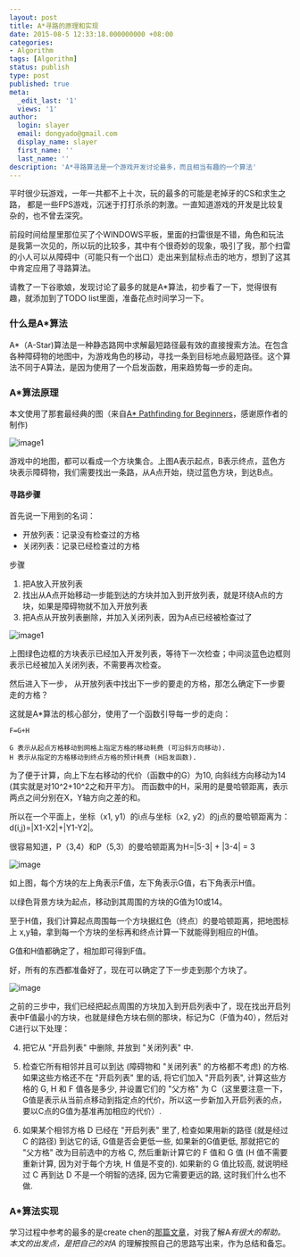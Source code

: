```yaml
---
layout: post
title: A*寻路的原理和实现 
date: 2015-08-5 12:33:18.000000000 +08:00
categories:
- Algorithm
tags: [Algorithm]
status: publish
type: post
published: true
meta:
  _edit_last: '1'
  views: '1'
author:
  login: slayer
  email: dongyado@gmail.com
  display_name: slayer
  first_name: ''
  last_name: ''
description: 'A*寻路算法是一个游戏开发讨论最多，而且相当有趣的一个算法'
---
```

平时很少玩游戏，一年一共都不上十次，玩的最多的可能是老掉牙的CS和求生之路， 都是一些FPS游戏，沉迷于打打杀杀的刺激。一直知道游戏的开发是比较复杂的，也不曾去深究。

前段时间给屋里那位买了个WINDOWS平板，里面的扫雷很是不错，角色和玩法是我第一次见的，所以玩的比较多，其中有个很奇妙的现象，吸引了我，那个扫雷的小人可以从障碍中（可能只有一个出口）走出来到鼠标点击的地方，想到了这其中肯定应用了寻路算法。

请教了一下谷歌娘，发现讨论了最多的就是A*算法，初步看了一下，觉得很有趣，就添加到了TODO list里面，准备花点时间学习一下。

### 什么是A*算法
A*（A-Star)算法是一种静态路网中求解最短路径最有效的直接搜索方法。在包含各种障碍物的地图中，为游戏角色的移动，寻找一条到目标地点最短路径。这个算法不同于A算法，是因为使用了一个启发函数，用来趋势每一步的走向。

### A*算法原理
本文使用了那套最经典的图（来自[A* Pathfinding for Beginners](http://www.policyalmanac.org/games/aStarTutorial.htm)，感谢原作者的制作)

![image1](http://pic002.cnblogs.com/images/2011/70278/2011052614224354.jpg)

游戏中的地图，都可以看成一个方块集合。上图A表示起点，B表示终点，蓝色方块表示障碍物，我们需要找出一条路，从A点开始，绕过蓝色方块，到达B点。

#### 寻路步骤
首先说一下用到的名词：

* 开放列表：记录没有检查过的方格
* 关闭列表：记录已经检查过的方格 

步骤

1. 把A放入开放列表
2. 找出从A点开始移动一步能到达的方块并加入到开放列表，就是环绕A点的方块，如果是障碍物就不加入开放列表
3. 把A点从开放列表删除，并加入关闭列表，因为A点已经被检查过了 

![image1](http://pic002.cnblogs.com/images/2011/70278/2011052522372596.jpg) 

上图绿色边框的方块表示已经加入开发列表，等待下一次检查；中间淡蓝色边框则表示已经被加入关闭列表，不需要再次检查。

然后进入下一步， 从开放列表中找出下一步的要走的方格，那怎么确定下一步要走的方格？

这就是A*算法的核心部分，使用了一个函数引导每一步的走向：

    F=G+H

    G 表示从起点方格移动到网格上指定方格的移动耗费 (可沿斜方向移动).
    H 表示从指定的方格移动到终点方格的预计耗费 (H启发函数).

为了便于计算，向上下左右移动的代价（函数中的G）为10, 向斜线方向移动为14 (其实就是对10^2+10^2之和开平方)。
而函数中的H，采用的是曼哈顿距离，表示两点之间分别在X，Y轴方向之差的和。

所以在一个平面上，坐标（x1, y1）的i点与坐标（x2, y2）的j点的曼哈顿距离为：d(i,j)=|X1-X2|+|Y1-Y2|。

很容易知道，P（3,4）和P（5,3）的曼哈顿距离为H=|5-3| + |3-4| = 3

![image](http://www.policyalmanac.org/games/aStarT3.jpg)

如上图，每个方块的左上角表示F值，左下角表示G值，右下角表示H值。

以绿色背景方块为起点，移动到其周围的方块的G值为10或14。

至于H值，我们计算起点周围每一个方块据红色（终点）的曼哈顿距离，把地图标上 x,y轴，拿到每一个方块的坐标再和终点计算一下就能得到相应的H值。
    
G值和H值都确定了，相加即可得到F值。

好，所有的东西都准备好了，现在可以确定了下一步走到那个方块了。


![image](http://pic002.cnblogs.com/images/2011/70278/2011052614123932.jpg)

之前的三步中，我们已经把起点周围的方块加入到开启列表中了，现在找出开启列表中F值最小的方块，也就是绿色方块右侧的那块，标记为C（F值为40），然后对C进行以下处理：

4.   把它从 "开启列表" 中删除, 并放到 "关闭列表" 中.
5.  检查它所有相邻并且可以到达 (障碍物和 "关闭列表" 的方格都不考虑) 的方格. 如果这些方格还不在 "开启列表" 里的话, 将它们加入 "开启列表", 计算这些方格的 G, H 和 F 值各是多少, 并设置它们的 "父方格" 为 C（这里要注意一下，G值是表示从当前点移动到指定点的代价，所以这一步新加入开启列表的点，要以C点的G值为基准再加相应的代价）.

6.  如果某个相邻方格 D 已经在 "开启列表" 里了, 检查如果用新的路径 (就是经过C 的路径) 到达它的话, G值是否会更低一些, 如果新的G值更低, 那就把它的 "父方格" 改为目前选中的方格 C, 然后重新计算它的 F 值和 G 值 (H 值不需要重新计算, 因为对于每个方块, H 值是不变的). 如果新的 G 值比较高, 就说明经过 C 再到达 D 不是一个明智的选择, 因为它需要更远的路, 这时我们什么也不做.



### A*算法实现

学习过程中参考的最多的是create chen的[那篇文章](http://www.cnblogs.com/technology/archive/2011/05/26/2058842.html)，对我了解A*有很大的帮助。 本文的出发点，是把自己的对A* 的理解按照自己的思路写出来，作为总结和备忘。
